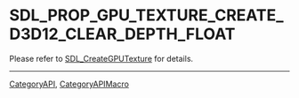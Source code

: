 # SDL_PROP_GPU_TEXTURE_CREATE_D3D12_CLEAR_DEPTH_FLOAT

Please refer to [SDL_CreateGPUTexture](SDL_CreateGPUTexture) for details.

----
[CategoryAPI](CategoryAPI), [CategoryAPIMacro](CategoryAPIMacro)

